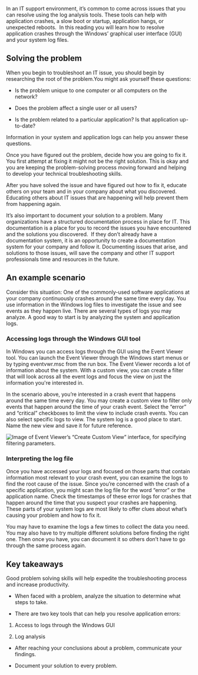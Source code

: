 
In an IT support environment, it’s common to come across issues that you can resolve using the log analysis tools. These tools can help with application crashes, a slow boot or startup, application hangs, or unexpected reboots.  In this reading you will learn how to resolve application crashes through the Windows’ graphical user interface (GUI) and your system log files. 

## Solving the problem

When you begin to troubleshoot an IT issue, you should begin by researching the root of the problem.You might ask yourself these questions:

-   Is the problem unique to one computer or all computers on the network? 
    
-   Does the problem affect a single user or all users? 
    
-   Is the problem related to a particular application? Is that application up-to-date?
    

Information in your system and application logs can help you answer these questions.

Once you have figured out the problem, decide how you are going to fix it. You first attempt at fixing it might not be the right solution. This is okay and you are keeping the problem-solving process moving forward and helping to develop your technical troubleshooting skills.

After you have solved the issue and have figured out how to fix it, educate others on your team and in your company about what you discovered. Educating others about IT issues that are happening will help prevent them from happening again.

It’s also important to document your solution to a problem. Many organizations have a structured documentation process in place for IT. This documentation is a place for you to record the issues you have encountered and the solutions you discovered.  If they don’t already have a documentation system, it is an opportunity to create a documentation system for your company and follow it. Documenting issues that arise, and solutions to those issues, will save the company and other IT support professionals time and resources in the future.

## An example scenario

Consider this situation: One of the commonly-used software applications at your company continuously crashes around the same time every day. You use information in the Windows log files to investigate the issue and see events as they happen live. There are several types of logs you may analyze. A good way to start is by analyzing the system and application logs.

### Accessing logs through the Windows GUI tool

In Windows you can access logs through the GUI using the Event Viewer tool. You can launch the Event Viewer through the Windows start menus or by typing eventvwr.msc from the run box. The Event Viewer records a lot of information about the system. With a custom view, you can create a filter that will look across all the event logs and focus the view on just the information you're interested in. 

In the scenario above, you’re interested in a crash event that happens around the same time every day. You may create a custom view to filter only events that happen around the time of your crash event. Select the “error” and “critical” checkboxes to limit the view to include crash events. You can also select specific logs to view. The system log is a good place to start. Name the new view and save it for future reference.

![Image of Event Viewer’s “Create Custom View” interface, for specifying filtering parameters.](https://d3c33hcgiwev3.cloudfront.net/imageAssetProxy.v1/oDOJzTZkRr2aZvjg2vcawQ_df1eaf8ab7b940baa3b63929e8c473f1_4_yjV5vFHJjjvZS4ov56A9_EwKN0qfvT6W_6xGunRZ2c1ffo7Kq_jCizrGLVniztSlwQugjooMp4gbPi5oe5ZFdCfzOxVghcHMGKaV759-DLsrE-fcy7X05D0MrL3dUj4M8GUcHuyML63YJ06HPdC2wdkYPVEY3rdj5ErRl04odOATmycdqHVZgVZn7J5bM?expiry=1683417600000&hmac=fA-8mTTmOU6TQgWvTMwBNto8R6dOBcGmTTACsJ2CFK0)

### Interpreting the log file

Once you have accessed your logs and focused on those parts that contain information most relevant to your crash event, you can examine the logs to find the root cause of the issue. Since you’re concerned with the crash of a specific application, you might scan the log file for the word “error” or the application name. Check the timestamps of these error logs for crashes that happen around the time that you suspect your crashes are happening. These parts of your system logs are most likely to offer clues about what’s causing your problem and how to fix it.

You may have to examine the logs a few times to collect the data you need. You may also have to try multiple different solutions before finding the right one. Then once you have, you can document it so others don’t have to go through the same process again. 

## Key takeaways

Good problem solving skills will help expedite the troubleshooting process and increase productivity.

-   When faced with a problem, analyze the situation to determine what steps to take.
    
-   There are two key tools that can help you resolve application errors:
    

1. Access to logs through the Windows GUI

2. Log analysis

-   After reaching your conclusions about a problem, communicate your findings.
    
-   Document your solution to every problem.